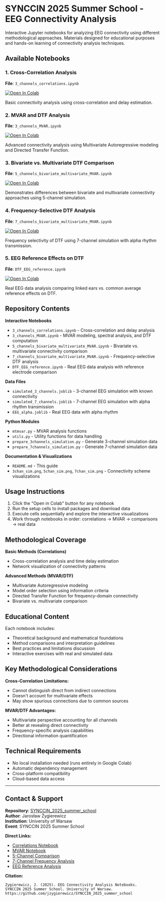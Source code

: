 # SYNCCIN 2025 Summer School - EEG Connectivity Analysis

Interactive Jupyter notebooks for analyzing EEG connectivity using different methodological approaches. Materials designed for educational purposes and hands-on learning of connectivity analysis techniques.

## Available Notebooks

### 1. Cross-Correlation Analysis
**File**: `3_channels_correlations.ipynb`

[![Open In Colab](https://colab.research.google.com/assets/colab-badge.svg)](https://colab.research.google.com/github/jzygierewicz/SYNCCIN_2025_summer_school/blob/main/3_channels_correlations.ipynb)

Basic connectivity analysis using cross-correlation and delay estimation.

### 2. MVAR and DTF Analysis  
**File**: `3_channels_MVAR.ipynb`

[![Open In Colab](https://colab.research.google.com/assets/colab-badge.svg)](https://colab.research.google.com/github/jzygierewicz/SYNCCIN_2025_summer_school/blob/main/3_channels_MVAR.ipynb)

Advanced connectivity analysis using Multivariate Autoregressive modeling and Directed Transfer Function.

### 3. Bivariate vs. Multivariate DTF Comparison
**File**: `5_channels_bivariate_multivariate_MVAR.ipynb`

[![Open In Colab](https://colab.research.google.com/assets/colab-badge.svg)](https://colab.research.google.com/github/jzygierewicz/SYNCCIN_2025_summer_school/blob/main/5_channels_bivariate_multivariate_MVAR.ipynb)

Demonstrates differences between bivariate and multivariate connectivity approaches using 5-channel simulation.

### 4. Frequency-Selective DTF Analysis
**File**: `7_channels_bivariate_multivariate_MVAR.ipynb`

[![Open In Colab](https://colab.research.google.com/assets/colab-badge.svg)](https://colab.research.google.com/github/jzygierewicz/SYNCCIN_2025_summer_school/blob/main/7_channels_bivariate_multivariate_MVAR.ipynb)

Frequency selectivity of DTF using 7-channel simulation with alpha rhythm transmission.

### 5. EEG Reference Effects on DTF
**File**: `DTF_EEG_reference.ipynb`

[![Open In Colab](https://colab.research.google.com/assets/colab-badge.svg)](https://colab.research.google.com/github/jzygierewicz/SYNCCIN_2025_summer_school/blob/main/DTF_EEG_reference.ipynb)

Real EEG data analysis comparing linked ears vs. common average reference effects on DTF.

## Repository Contents

**Interactive Notebooks**
- `3_channels_correlations.ipynb` - Cross-correlation and delay analysis
- `3_channels_MVAR.ipynb` - MVAR modeling, spectral analysis, and DTF computation
- `5_channels_bivariate_multivariate_MVAR.ipynb` - Bivariate vs. multivariate connectivity comparison
- `7_channels_bivariate_multivariate_MVAR.ipynb` - Frequency-selective DTF analysis
- `DTF_EEG_reference.ipynb` - Real EEG data analysis with reference electrode comparison

**Data Files**
- `simulated_3_channels.joblib` - 3-channel EEG simulation with known connectivity
- `simulated_7_channels.joblib` - 7-channel EEG simulation with alpha rhythm transmission
- `EEG_alpha.joblib` - Real EEG data with alpha rhythm

**Python Modules**
- `mtmvar.py` - MVAR analysis functions
- `utils.py` - Utility functions for data handling
- `prepare_3channels_simulation.py` - Generate 3-channel simulation data
- `prepare_7channels_simulation.py` - Generate 7-channel simulation data

**Documentation & Visualizations**
- `README.md` - This guide
- `3chan_sim.png`, `5chan_sim.png`, `7chan_sim.png` - Connectivity scheme visualizations

## Usage Instructions

1. Click the "Open in Colab" button for any notebook
2. Run the setup cells to install packages and download data
3. Execute cells sequentially and explore the interactive visualizations
4. Work through notebooks in order: correlations → MVAR → comparisons → real data

## Methodological Coverage

**Basic Methods (Correlations)**
- Cross-correlation analysis and time delay estimation
- Network visualization of connectivity patterns

**Advanced Methods (MVAR/DTF)**  
- Multivariate Autoregressive modeling
- Model order selection using information criteria
- Directed Transfer Function for frequency-domain connectivity
- Bivariate vs. multivariate comparison

## Educational Content

Each notebook includes:
- Theoretical background and mathematical foundations
- Method comparisons and interpretation guidelines
- Best practices and limitations discussion
- Interactive exercises with real and simulated data

## Key Methodological Considerations

**Cross-Correlation Limitations:**
- Cannot distinguish direct from indirect connections
- Doesn't account for multivariate effects
- May show spurious connections due to common sources

**MVAR/DTF Advantages:**
- Multivariate perspective accounting for all channels
- Better at revealing direct connectivity
- Frequency-specific analysis capabilities
- Directional information quantification

## Technical Requirements

- No local installation needed (runs entirely in Google Colab)
- Automatic dependency management
- Cross-platform compatibility
- Cloud-based data access

---

## Contact & Support

**Repository**: [SYNCCIN_2025_summer_school](https://github.com/jzygierewicz/SYNCCIN_2025_summer_school)  
**Author**: Jarosław Żygierewicz  
**Institution**: University of Warsaw  
**Event**: SYNCCIN 2025 Summer School

**Direct Links:**
- [Correlations Notebook](https://colab.research.google.com/github/jzygierewicz/SYNCCIN_2025_summer_school/blob/main/3_channels_correlations.ipynb)
- [MVAR Notebook](https://colab.research.google.com/github/jzygierewicz/SYNCCIN_2025_summer_school/blob/main/3_channels_MVAR.ipynb)
- [5-Channel Comparison](https://colab.research.google.com/github/jzygierewicz/SYNCCIN_2025_summer_school/blob/main/5_channels_bivariate_multivariate_MVAR.ipynb)
- [7-Channel Frequency Analysis](https://colab.research.google.com/github/jzygierewicz/SYNCCIN_2025_summer_school/blob/main/7_channels_bivariate_multivariate_MVAR.ipynb)
- [EEG Reference Analysis](https://colab.research.google.com/github/jzygierewicz/SYNCCIN_2025_summer_school/blob/main/DTF_EEG_reference.ipynb)

**Citation:**
```
Zygierewicz, J. (2025). EEG Connectivity Analysis Notebooks. 
SYNCCIN 2025 Summer School. University of Warsaw.
https://github.com/jzygierewicz/SYNCCIN_2025_summer_school
```
